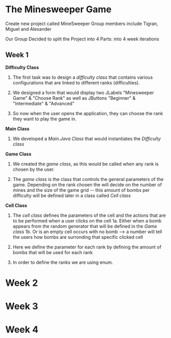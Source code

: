 # The Minesweeper Game
Create new project called MineSweeper 
Group members include Tigran, Miguel and Alexander 

Our Group Decided to split the Project into 4 Parts: into 4 week iterations 

## Week 1

**Difficulty Class**
1. The first task was to design a _difficulty class_ that contains various configurations that are linked to different ranks (difficulties). 

2. We designed a form that would display two JLabels "Minesweeper Game" & "Choose Rank" as well as JButtons "Beginner" & "Intermediate" & "Advanced"  

3.  So now when the user opens the application, they can choose the rank they want to play the game in. 

**Main Class**

1. We developed a _Main.Java Class_ that would instantiates the _Difficulty class_

**Game Class**

1. We created the _game class_, as this would be called when any rank is chosen by the user. 

2. The _game class_ is the class that controls the general parameters of the game. Depending on the rank chosen the will decide on the number of mines and the size of the game grid -- this amount of bombs per difficulty will be defined later in a class called _Cell class_

**Cell Class** 

1. The _cell class_ defines the parameters of the cell and the actions that are to be performed when a user clicks on the cell
  1a. Either when a bomb appears from the random generator that will be defined in the _Game class_ 
  1b. Or is an empty cell occurs with no bomb --> a number will tell the users how bombs are surronding that specific clicked cell 

2.  Here we define the parameter for each rank by defining the amount of bombs that will be used for each rank 

3. In order to define the ranks we are using enum. 


# Week 2
# Week 3 
# Week 4 

